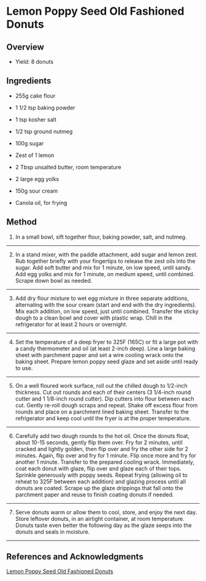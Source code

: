 # Lemon Poppy Seed Old Fashioned Donuts

## Overview

- Yield: 8 donuts

## Ingredients

- 255g  cake flour

- 1 1/2 tsp  baking powder

- 1 tsp  kosher salt

- 1/2 tsp  ground nutmeg

- 100g  sugar

- Zest of 1 lemon

- 2 Tbsp  unsalted butter, room temperature

- 2  large egg yolks

- 150g  sour cream

- Canola oil, for frying

## Method

1. In a small bowl, sift together flour, baking powder, salt, and nutmeg.
---

2. In a stand mixer, with the paddle attachment, add sugar and lemon zest. Rub together briefly with your fingertips to release the zest oils into the sugar. Add soft butter and mix for 1 minute, on low speed, until sandy. Add egg yolks and mix for 1 minute, on medium speed, until combined. Scrape down bowl as needed.
---

3. Add dry flour mixture to wet egg mixture in three separate additions, alternating with the sour cream (start and end with the dry ingredients). Mix each addition, on low speed, just until combined. Transfer the sticky dough to a clean bowl and cover with plastic wrap. Chill in the refrigerator for at least 2 hours or overnight.
---

4. Set the temperature of a deep fryer to 325F (165C) or fit a large pot with a candy thermometer and oil (at least 2-inch deep). Line a large baking sheet with parchment paper and set a wire cooling wrack onto the baking sheet. Prepare lemon poppy seed glaze and set aside until ready to use.
---

5. On a well floured work surface, roll out the chilled dough to 1/2-inch thickness. Cut out rounds and each of their centers (3 1/4-inch round cutter and 1 1/8-inch round cutter). Dip cutters into flour between each cut. Gently re-roll dough scraps and repeat. Shake off excess flour from rounds and place on a parchment lined baking sheet. Transfer to the refrigerator and keep cool until the fryer is at the proper temperature.
---

6. Carefully add two dough rounds to the hot oil. Once the donuts float, about 10-15 seconds, gently flip them over. Fry for 2 minutes, until cracked and lightly golden, then flip over and fry the other side for 2 minutes. Again, flip over and fry for 1 minute. Flip once more and fry for another 1 minute. Transfer to the prepared cooling wrack. Immediately, coat each donut with glaze, flip over and glaze each of their tops. Sprinkle generously with poppy seeds. Repeat frying (allowing oil to reheat to 325F between each addition) and glazing process until all donuts are coated. Scrape up the glaze drippings that fall onto the parchment paper and reuse to finish coating donuts if needed.
---

7. Serve donuts warm or allow them to cool, store, and enjoy the next day. Store leftover donuts, in an airtight container, at room temperature. Donuts taste even better the following day as the glaze seeps into the donuts and seals in moisture.
---

## References and Acknowledgments

[Lemon Poppy Seed Old Fashioned Donuts](https://now-forager.com/lemon-poppy-seed-old-fashioned-donuts/)
